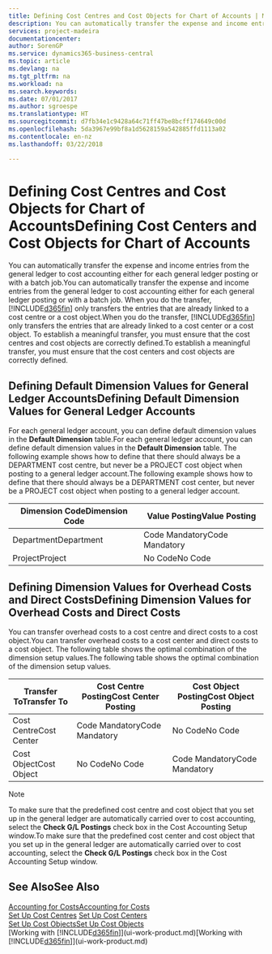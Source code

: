 ```yaml
---
title: Defining Cost Centres and Cost Objects for Chart of Accounts | Microsoft Docs
description: You can automatically transfer the expense and income entries from the general ledger to cost accounting either for each general ledger posting or with a batch job. When you do the transfer, the system only transfers the entries that are already linked to a cost centre or a cost object. To establish a meaningful transfer, you must ensure that the cost centres and cost objects are correctly defined.
services: project-madeira
documentationcenter: 
author: SorenGP
ms.service: dynamics365-business-central
ms.topic: article
ms.devlang: na
ms.tgt_pltfrm: na
ms.workload: na
ms.search.keywords: 
ms.date: 07/01/2017
ms.author: sgroespe
ms.translationtype: HT
ms.sourcegitcommit: d7fb34e1c9428a64c71ff47be8bcff174649c00d
ms.openlocfilehash: 5da3967e99bf8a1d5628159a542885ffd1113a02
ms.contentlocale: en-nz
ms.lasthandoff: 03/22/2018

---
```

# <a name="defining-cost-centers-and-cost-objects-for-chart-of-accounts"></a><span data-ttu-id="f6595-105">Defining Cost Centres and Cost Objects for Chart of Accounts</span><span class="sxs-lookup"><span data-stu-id="f6595-105">Defining Cost Centers and Cost Objects for Chart of Accounts</span></span>
<span data-ttu-id="f6595-106">You can automatically transfer the expense and income entries from the general ledger to cost accounting either for each general ledger posting or with a batch job.</span><span class="sxs-lookup"><span data-stu-id="f6595-106">You can automatically transfer the expense and income entries from the general ledger to cost accounting either for each general ledger posting or with a batch job.</span></span> <span data-ttu-id="f6595-107">When you do the transfer, [!INCLUDE[d365fin](includes/d365fin_md.md)] only transfers the entries that are already linked to a cost centre or a cost object.</span><span class="sxs-lookup"><span data-stu-id="f6595-107">When you do the transfer, [!INCLUDE[d365fin](includes/d365fin_md.md)] only transfers the entries that are already linked to a cost center or a cost object.</span></span> <span data-ttu-id="f6595-108">To establish a meaningful transfer, you must ensure that the cost centres and cost objects are correctly defined.</span><span class="sxs-lookup"><span data-stu-id="f6595-108">To establish a meaningful transfer, you must ensure that the cost centers and cost objects are correctly defined.</span></span>  

## <a name="defining-default-dimension-values-for-general-ledger-accounts"></a><span data-ttu-id="f6595-109">Defining Default Dimension Values for General Ledger Accounts</span><span class="sxs-lookup"><span data-stu-id="f6595-109">Defining Default Dimension Values for General Ledger Accounts</span></span>  
<span data-ttu-id="f6595-110">For each general ledger account, you can define default dimension values in the **Default Dimension** table.</span><span class="sxs-lookup"><span data-stu-id="f6595-110">For each general ledger account, you can define default dimension values in the **Default Dimension** table.</span></span> <span data-ttu-id="f6595-111">The following example shows how to define that there should always be a DEPARTMENT cost centre, but never be a PROJECT cost object when posting to a general ledger account.</span><span class="sxs-lookup"><span data-stu-id="f6595-111">The following example shows how to define that there should always be a DEPARTMENT cost center, but never be a PROJECT cost object when posting to a general ledger account.</span></span>  

|<span data-ttu-id="f6595-112">**Dimension Code**</span><span class="sxs-lookup"><span data-stu-id="f6595-112">**Dimension Code**</span></span>|<span data-ttu-id="f6595-113">**Value Posting**</span><span class="sxs-lookup"><span data-stu-id="f6595-113">**Value Posting**</span></span>|  
|------------------------------------------|-----------------------------------------|  
|<span data-ttu-id="f6595-114">Department</span><span class="sxs-lookup"><span data-stu-id="f6595-114">Department</span></span>|<span data-ttu-id="f6595-115">Code Mandatory</span><span class="sxs-lookup"><span data-stu-id="f6595-115">Code Mandatory</span></span>|  
|<span data-ttu-id="f6595-116">Project</span><span class="sxs-lookup"><span data-stu-id="f6595-116">Project</span></span>|<span data-ttu-id="f6595-117">No Code</span><span class="sxs-lookup"><span data-stu-id="f6595-117">No Code</span></span>|  

## <a name="defining-dimension-values-for-overhead-costs-and-direct-costs"></a><span data-ttu-id="f6595-118">Defining Dimension Values for Overhead Costs and Direct Costs</span><span class="sxs-lookup"><span data-stu-id="f6595-118">Defining Dimension Values for Overhead Costs and Direct Costs</span></span>  
 <span data-ttu-id="f6595-119">You can transfer overhead costs to a cost centre and direct costs to a cost object.</span><span class="sxs-lookup"><span data-stu-id="f6595-119">You can transfer overhead costs to a cost center and direct costs to a cost object.</span></span> <span data-ttu-id="f6595-120">The following table shows the optimal combination of the dimension setup values.</span><span class="sxs-lookup"><span data-stu-id="f6595-120">The following table shows the optimal combination of the dimension setup values.</span></span>  

|<span data-ttu-id="f6595-121">Transfer To</span><span class="sxs-lookup"><span data-stu-id="f6595-121">Transfer To</span></span>|<span data-ttu-id="f6595-122">Cost Centre Posting</span><span class="sxs-lookup"><span data-stu-id="f6595-122">Cost Center Posting</span></span>|<span data-ttu-id="f6595-123">Cost Object Posting</span><span class="sxs-lookup"><span data-stu-id="f6595-123">Cost Object Posting</span></span>|  
|-----------------|-------------------------|-------------------------|  
|<span data-ttu-id="f6595-124">Cost Centre</span><span class="sxs-lookup"><span data-stu-id="f6595-124">Cost Center</span></span>|<span data-ttu-id="f6595-125">Code Mandatory</span><span class="sxs-lookup"><span data-stu-id="f6595-125">Code Mandatory</span></span>|<span data-ttu-id="f6595-126">No Code</span><span class="sxs-lookup"><span data-stu-id="f6595-126">No Code</span></span>|  
|<span data-ttu-id="f6595-127">Cost Object</span><span class="sxs-lookup"><span data-stu-id="f6595-127">Cost Object</span></span>|<span data-ttu-id="f6595-128">No Code</span><span class="sxs-lookup"><span data-stu-id="f6595-128">No Code</span></span>|<span data-ttu-id="f6595-129">Code Mandatory</span><span class="sxs-lookup"><span data-stu-id="f6595-129">Code Mandatory</span></span>|  

> [!NOTE]  
>  <span data-ttu-id="f6595-130">To make sure that the predefined cost centre and cost object that you set up in the general ledger are automatically carried over to cost accounting, select the **Check G/L Postings** check box in the Cost Accounting Setup window.</span><span class="sxs-lookup"><span data-stu-id="f6595-130">To make sure that the predefined cost center and cost object that you set up in the general ledger are automatically carried over to cost accounting, select the **Check G/L Postings** check box in the Cost Accounting Setup window.</span></span>  

## <a name="see-also"></a><span data-ttu-id="f6595-131">See Also</span><span class="sxs-lookup"><span data-stu-id="f6595-131">See Also</span></span>  
[<span data-ttu-id="f6595-132">Accounting for Costs</span><span class="sxs-lookup"><span data-stu-id="f6595-132">Accounting for Costs</span></span>](finance-manage-cost-accounting.md)  
<span data-ttu-id="f6595-133">[Set Up Cost Centres](finance-how-to-set-up-cost-centers.md) </span><span class="sxs-lookup"><span data-stu-id="f6595-133">[Set Up Cost Centers](finance-how-to-set-up-cost-centers.md) </span></span>  
[<span data-ttu-id="f6595-134">Set Up Cost Objects</span><span class="sxs-lookup"><span data-stu-id="f6595-134">Set Up Cost Objects</span></span>](finance-how-to-set-up-cost-objects.md)  
<span data-ttu-id="f6595-135">[Working with [!INCLUDE[d365fin](includes/d365fin_md.md)]](ui-work-product.md)</span><span class="sxs-lookup"><span data-stu-id="f6595-135">[Working with [!INCLUDE[d365fin](includes/d365fin_md.md)]](ui-work-product.md)</span></span>

